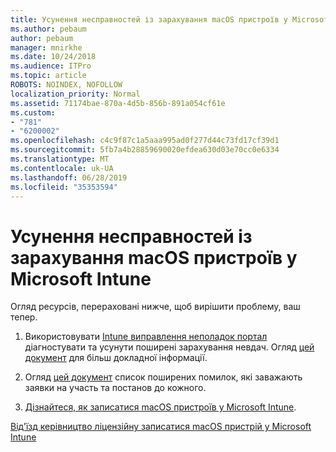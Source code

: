 ```yaml
---
title: Усунення несправностей із зарахування macOS пристроїв у Microsoft Intune
ms.author: pebaum
author: pebaum
manager: mnirkhe
ms.date: 10/24/2018
ms.audience: ITPro
ms.topic: article
ROBOTS: NOINDEX, NOFOLLOW
localization_priority: Normal
ms.assetid: 71174bae-870a-4d5b-856b-891a054cf61e
ms.custom:
- "781"
- "6200002"
ms.openlocfilehash: c4c9f87c1a5aaa995ad0f277d44c73fd17cf39d1
ms.sourcegitcommit: 5fb7a4b28859690020efdea630d03e70cc0e6334
ms.translationtype: MT
ms.contentlocale: uk-UA
ms.lasthandoff: 06/28/2019
ms.locfileid: "35353594"
---
```

# <a name="troubleshoot-issues-with-enrolling-macos-devices-in-microsoft-intune"></a>Усунення несправностей із зарахування macOS пристроїв у Microsoft Intune

Огляд ресурсів, перераховані нижче, щоб вирішити проблему, ваш тепер.
  
1. Використовувати [Intune виправлення неполадок портал](https://devicemanagement.microsoft.com/#blade/Microsoft_Intune_DeviceSettings/TroubleshootBlade) діагностувати та усунути поширені зарахування невдач. Огляд [цей документ](https://docs.microsoft.com/intune/help-desk-operators) для більш докладної інформації.

2. Огляд [цей документ](https://docs.microsoft.com/intune-classic/troubleshoot/troubleshoot-device-enrollment-in-intune) список поширених помилок, які заважають заявки на участь та постанов до кожного.

3. [Дізнайтеся, як записатися macOS пристроїв у Microsoft Intune](https://docs.microsoft.com/intune/macos-enroll).

[Від'їзд керівництво ліцензійну записатися macOS пристрій у Microsoft Intune](https://docs.microsoft.com/intune-user-help/enroll-your-device-in-intune-macos-cp)
  